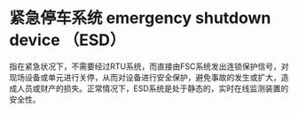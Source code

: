 # 紧急停车系统 emergency shutdown device （ESD）
指在紧急状况下，不需要经过RTU系统，而直接由FSC系统发出连锁保护信号，对现场设备或单元进行关停，从而对设备进行安全保护，避免事故的发生或扩大，造成人员或财产的损失。正常情况下，ESD系统是处于静态的，实时在线监测装置的安全性。


